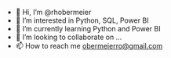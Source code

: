 - 👋 Hi, I’m @rhobermeier
- 👀 I’m interested in Python, SQL, Power BI
- 🌱 I’m currently learning Python and Power BI
- 💞️ I’m looking to collaborate on ...
- 📫 How to reach me obermeierro@gmail.com

<!---
rhobermeier/rhobermeier is a ✨ special ✨ repository because its `README.md` (this file) appears on your GitHub profile.
You can click the Preview link to take a look at your changes.
--->
